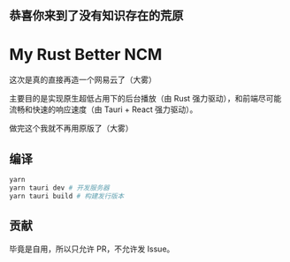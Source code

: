 ## 恭喜你来到了没有知识存在的荒原

# My Rust Better NCM

这次是真的直接再造一个网易云了（大雾）

主要目的是实现原生超低占用下的后台播放（由 Rust 强力驱动），和前端尽可能流畅和快速的响应速度（由 Tauri + React 强力驱动）。

做完这个我就不再用原版了（大雾）

## 编译

```bash
yarn
yarn tauri dev # 开发服务器
yarn tauri build # 构建发行版本
```

## 贡献

毕竟是自用，所以只允许 PR，不允许发 Issue。
